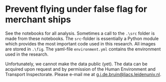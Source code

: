 Prevent flying under false flag for merchant ships
==================================================

See the notebooks for all analysis.
Sometimes a call to the `.\src` folder is made from these notebooks.
The `src`-folder is essentially a Python module which provides the most important code used in this research.
All images are stored in `.\fig`.
The yaml-file `environment.yml` contains the environment used in the research.

Unfortunately, we cannot make the data public (yet).
The data can be acquired upon request and by permission of the Human Environment and Transport Inspectorate.
Please e-mail me at g.j.de.bruin@liacs.leidenuniv.nl.